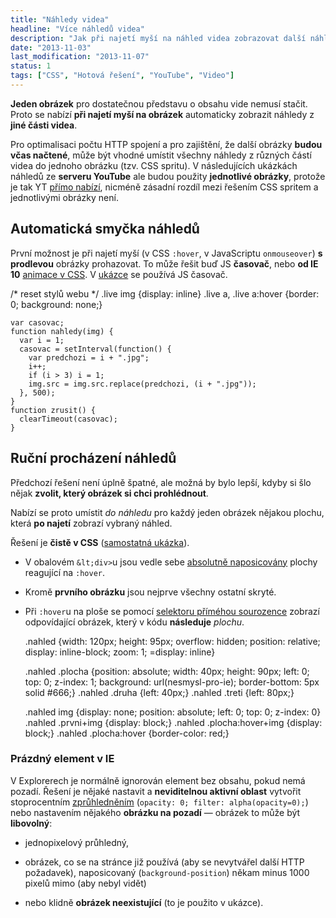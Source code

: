 ```yaml
---
title: "Náhledy videa"
headline: "Více náhledů videa"
description: "Jak při najetí myší na náhled videa zobrazovat další náhledy."
date: "2013-11-03"
last_modification: "2013-11-07"
status: 1
tags: ["CSS", "Hotová řešení", "YouTube", "Video"]
---
```


**Jeden obrázek** pro dostatečnou představu o obsahu vide nemusí stačit. Proto se nabízí **při najetí myší na obrázek** automaticky zobrazit náhledy z **jiné části videa**.

Pro optimalisaci počtu HTTP spojení a pro zajištění, že další obrázky **budou včas načtené**, může být vhodné umístit všechny náhledy z různých částí videa do jednoho obrázku (tzv. CSS spritu). V následujících ukázkách náhledů ze **serveru YouTube** ale budou použity **jednotlivé obrázky**, protože je tak YT [přímo nabízí](/youtube-lazy-loading#nahledy), nicméně zásadní rozdíl mezi řešením CSS spritem a jednotlivými obrázky není.

## Automatická smyčka náhledů

První možnost je při najetí myší (v CSS `:hover`, v JavaScriptu `onmouseover`) **s prodlevou** obrázky prohazovat. To může řešit buď JS **časovač**, nebo **od IE 10** [animace v CSS](/animation). V [ukázce](http://kod.djpw.cz/bwc) se používá JS časovač.

  /* reset stylů webu */
  .live img {display: inline}
  .live a, .live a:hover {border: 0; background: none;}

    var casovac;
    function nahledy(img) {
      var i = 1;
      casovac = setInterval(function() {
        var predchozi = i + ".jpg";
        i++;
        if (i > 3) i = 1;    
        img.src = img.src.replace(predchozi, (i + ".jpg"));
      }, 500);
    }    
    function zrusit() {
      clearTimeout(casovac);
    }

## Ruční procházení náhledů

Předchozí řešení není úplně špatné, ale možná by bylo lepší, kdyby si šlo nějak **zvolit, který obrázek si chci prohlédnout**.

Nabízí se proto umístit *do náhledu* pro každý jeden obrázek nějakou plochu, která **po najetí** zobrazí vybraný náhled.

Řešení je **čistě v CSS** ([samostatná ukázka](http://kod.djpw.cz/gwc)).

  - V obalovém `&lt;div>`u jsou vedle sebe [absolutně naposicovány](/position#absolute) plochy reagující na `:hover`.

  - Kromě **prvního obrázku** jsou nejprve všechny ostatní skryté.

  - Při `:hover`u na ploše se pomocí [selektoru příméhou sourozence](/css-selektory#primy-sourozenec) zobrazí odpovídající obrázek, který v kódu **následuje** *plochu*.

    .nahled {width: 120px; height: 95px; overflow: hidden; position: relative; display: inline-block; zoom: 1; =display: inline}
    
    .nahled .plocha {position: absolute; width: 40px; height: 90px; left: 0; top: 0; z-index: 1;
      background: url(nesmysl-pro-ie); border-bottom: 5px solid #666;}
    .nahled .druha {left: 40px;}
    .nahled .treti {left: 80px;}
    
    .nahled img {display: none; position: absolute; left: 0; top: 0; z-index: 0}
    .nahled .prvni+img {display: block;}
    .nahled .plocha:hover+img {display: block;}
    .nahled .plocha:hover {border-color: red;}

### Prázdný element v IE

V Explorerech je normálně ignorován element bez obsahu, pokud nemá pozadí. Řešení je nějaké nastavit a **neviditelnou aktivní oblast** vytvořit stoprocentním [zprůhledněním](/opacity) (`opacity: 0; filter: alpha(opacity=0);`) nebo nastavením nějakého **obrázku na pozadí** — obrázek to může být **libovolný**:

  - jednopixelový průhledný,
 
  - obrázek, co se na stránce již používá (aby se nevytvářel další HTTP požadavek), naposicovaný (`background-position`) někam minus 1000 pixelů mimo (aby nebyl vidět)

  - nebo klidně **obrázek neexistující** (to je použito v ukázce).